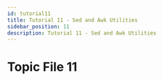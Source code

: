 ```yaml
---
id: tutorial11
title: Tutorial 11 - Sed and Awk Utilities
sidebar_position: 11
description: Tutorial 11 - Sed and Awk Utilities
---
```


# Topic File 11
